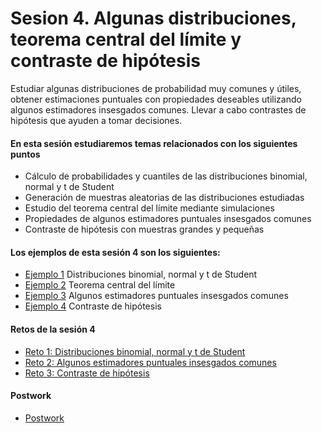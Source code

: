 # Sesion 4. Algunas distribuciones, teorema central del límite y contraste de hipótesis

Estudiar algunas distribuciones de probabilidad muy comunes y útiles, obtener estimaciones puntuales con propiedades deseables utilizando algunos estimadores insesgados comunes. Llevar a cabo contrastes de hipótesis que ayuden a tomar decisiones.

#### En esta sesión estudiaremos temas relacionados con los siguientes puntos

- Cálculo de probabilidades y cuantiles de las distribuciones binomial, normal y t de Student
- Generación de muestras aleatorias de las distribuciones estudiadas
- Estudio del teorema central del límite mediante simulaciones
- Propiedades de algunos estimadores puntuales insesgados comunes
- Contraste de hipótesis con muestras grandes y pequeñas

#### Los ejemplos de esta sesión 4 son los siguientes:

- [Ejemplo 1](https://github.com/beduExpert/Programacion-con-R-2020/tree/main/Sesion-04/Ejemplo-01) Distribuciones binomial, normal y t de Student
- [Ejemplo 2](https://github.com/beduExpert/Programacion-con-R-2020/tree/main/Sesion-04/Ejemplo-02) Teorema central del límite
- [Ejemplo 3](https://github.com/beduExpert/Programacion-con-R-2020/tree/main/Sesion-04/Ejemplo-03) Algunos estimadores puntuales insesgados comunes
- [Ejemplo 4](https://github.com/beduExpert/Programacion-con-R-2020/tree/main/Sesion-04/Ejemplo-04) Contraste de hipótesis

#### Retos de la sesión 4

- [Reto 1: Distribuciones binomial, normal y t de Student](https://github.com/beduExpert/Programacion-con-R-2020/tree/main/Sesion-04/Reto-01) 
- [Reto 2: Algunos estimadores puntuales insesgados comunes](https://github.com/beduExpert/Programacion-con-R-2020/tree/main/Sesion-04/Reto-02) 
- [Reto 3: Contraste de hipótesis](https://github.com/beduExpert/Programacion-con-R-2020/tree/main/Sesion-04/Reto-03) 

#### Postwork

- [Postwork](https://github.com/beduExpert/Programacion-con-R-2020/tree/main/Sesion-04/Postwork)
